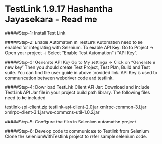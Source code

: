 # TestLink 1.9.17 Hashantha Jayasekara - Read me

#####Step-1: Install Test Link

#####Step-2: Enable Automation in TestLink
Automation need to be enabled for integrating with Selenium.
To enable API Key: Go to Project -> Open your project -> Select “Enable Test Automation” / “API Key”.

#####Step-3: Generate API Key
Go to My settings -> Click on “Generate a new key”
Then you should create Test Project, Test Plan, Build and Test suite. You can find the user guide in above provided link.
API Key is used to communication between webdriver code and testlink.

#####Step-4: Download TestLink Client API Jar:
Download and include TestLink API Jar file in your project build path library. The following files need to be included

testlink-api-client.zip
testlink-api-client-2.0.jar
xmlrpc-common-3.1.jar
xmlrpc-client-3.1.jar
ws-commons-util-1.0.2.jar

#####Step-5: Configure the files in Selenium automation project

#####Step-6: Develop code to communicate to Testlink from Selenium
Clone the seleniumWithTestlink project to refer sample selenium code.
